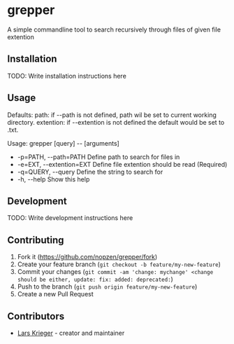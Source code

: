 # grepper
A simple commandline tool to search recursively through files of given file extention

## Installation

TODO: Write installation instructions here

## Usage
Defaults:
path: if --path is not defined, path wil be set to current working directory.
extention: if --extention is not defined the default would be set to .txt.

Usage: grepper [query] -- [arguments]

 - -p=PATH, --path=PATH             Define path to search for files in
 - -e=EXT, --extention=EXT          Define file extention should be read (Required)
 - -q=QUERY, --query                Define the string to search for
 - -h, --help                       Show this help

## Development

TODO: Write development instructions here

## Contributing

1. Fork it (<https://github.com/nopzen/grepper/fork>)
2. Create your feature branch (`git checkout -b feature/my-new-feature`)
3. Commit your changes (`git commit -am 'change: mychange' <change should be either, update: fix: added: deprecated:`)
4. Push to the branch (`git push origin feature/my-new-feature`)
5. Create a new Pull Request

## Contributors

- [Lars Krieger](https://github.com/nopzen) - creator and maintainer
